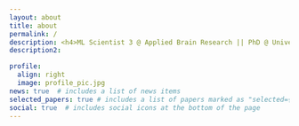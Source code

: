 ```yaml
---
layout: about
title: about
permalink: /
description: <h4>ML Scientist 3 @ Applied Brain Research || PhD @ University of Waterloo</h4>
description2: 

profile:
  align: right
  image: profile_pic.jpg
news: true  # includes a list of news items
selected_papers: true # includes a list of papers marked as "selected={true}"
social: true  # includes social icons at the bottom of the page
---
```

